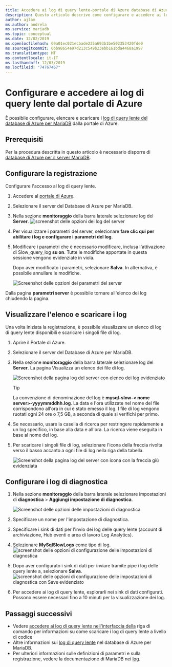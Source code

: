 ```yaml
---
title: Accedere ai log di query lente-portale di Azure database di Azure per MariaDB
description: Questo articolo descrive come configurare e accedere ai log di query lente nel database di Azure per MariaDB dalla portale di Azure.
author: ajlam
ms.author: andrela
ms.service: mariadb
ms.topic: conceptual
ms.date: 12/02/2019
ms.openlocfilehash: 69a01ec021ecbade235a693b1be502353420fde0
ms.sourcegitcommit: 6bb98654e97d213c549b23ebb161bda4468a1997
ms.translationtype: MT
ms.contentlocale: it-IT
ms.lasthandoff: 12/03/2019
ms.locfileid: "74767467"
---
```

# <a name="configure-and-access-slow-query-logs-from-the-azure-portal"></a>Configurare e accedere ai log di query lente dal portale di Azure

È possibile configurare, elencare e scaricare i [log di query lente del database di Azure per MariaDB](concepts-server-logs.md) dalla portale di Azure.

## <a name="prerequisites"></a>Prerequisiti
Per la procedura descritta in questo articolo è necessario disporre di [database di Azure per il server MariaDB](quickstart-create-mariadb-server-database-using-azure-portal.md).

## <a name="configure-logging"></a>Configurare la registrazione
Configurare l'accesso al log di query lente. 

1. Accedere al [portale di Azure](https://portal.azure.com/).

2. Selezionare il server del Database di Azure per MariaDB.

3. Nella sezione **monitoraggio** della barra laterale selezionare log del **Server**. 
   ![screenshot delle opzioni dei log del server](./media/howto-configure-server-logs-portal/1-select-server-logs-configure.png)

4. Per visualizzare i parametri del server, selezionare **fare clic qui per abilitare i log e configurare i parametri del log**.

5. Modificare i parametri che è necessario modificare, inclusa l'attivazione di Slow_query_log **su on**. Tutte le modifiche apportate in questa sessione vengono evidenziate in viola. 

   Dopo aver modificato i parametri, selezionare **Salva**. In alternativa, è possibile annullare le modifiche.

   ![Screenshot delle opzioni dei parametri del server](./media/howto-configure-server-logs-portal/3-save-discard.png)

Dalla pagina **parametri server** è possibile tornare all'elenco dei log chiudendo la pagina.

## <a name="view-list-and-download-logs"></a>Visualizzare l'elenco e scaricare i log
Una volta iniziata la registrazione, è possibile visualizzare un elenco di log di query lente disponibili e scaricare i singoli file di log. 

1. Aprire il Portale di Azure.

2. Selezionare il server del Database di Azure per MariaDB.

3. Nella sezione **monitoraggio** della barra laterale selezionare log del **Server**. La pagina Visualizza un elenco dei file di log.

   ![Screenshot della pagina log del server con elenco dei log evidenziato](./media/howto-configure-server-logs-portal/4-server-logs-list.png)

   > [!TIP]
   > La convenzione di denominazione del log è **mysql-slow-< nome server>-yyyymmddhh.log**. La data e l'ora utilizzate nel nome del file corrispondono all'ora in cui è stato emesso il log. I file di log vengono ruotati ogni 24 ore o 7,5 GB, a seconda di quale si verifichi per primo.

4. Se necessario, usare la casella di ricerca per restringere rapidamente a un log specifico, in base alla data e all'ora. La ricerca viene eseguita in base al nome del log.

5. Per scaricare i singoli file di log, selezionare l'icona della freccia rivolta verso il basso accanto a ogni file di log nella riga della tabella.

   ![Screenshot della pagina log del server con icona con la freccia giù evidenziata](./media/howto-configure-server-logs-portal/5-download.png)

## <a name="set-up-diagnostic-logs"></a>Configurare i log di diagnostica

1. Nella sezione **monitoraggio** della barra laterale selezionare impostazioni di **diagnostica** > **Aggiungi impostazione di diagnostica**.

   ![Screenshot delle opzioni delle impostazioni di diagnostica](./media/howto-configure-server-logs-portal/add-diagnostic-setting.png)

1. Specificare un nome per l'impostazione di diagnostica.

1. Specificare i sink di dati per l'invio dei log delle query lente (account di archiviazione, Hub eventi o area di lavoro Log Analytics).

1. Selezionare **MySqlSlowLogs** come tipo di log.
![screenshot delle opzioni di configurazione delle impostazioni di diagnostica](./media/howto-configure-server-logs-portal/configure-diagnostic-setting.png)

1. Dopo aver configurato i sink di dati per inviare tramite pipe i log delle query lente a, selezionare **Salva**.
![screenshot delle opzioni di configurazione delle impostazioni di diagnostica con Save evidenziato](./media/howto-configure-server-logs-portal/save-diagnostic-setting.png)

1. Per accedere ai log di query lente, esplorarli nei sink di dati configurati. Possono essere necessari fino a 10 minuti per la visualizzazione dei log.

## <a name="next-steps"></a>Passaggi successivi
- Vedere [accedere ai log di query lente nell'interfaccia della](howto-configure-server-logs-cli.md) riga di comando per informazioni su come scaricare i log di query lente a livello di codice
- Altre informazioni sui [log di query lente](concepts-server-logs.md) nel database di Azure per MariaDB.
- Per ulteriori informazioni sulle definizioni di parametri e sulla registrazione, vedere la documentazione di MariaDB nei [log](https://mariadb.com/kb/en/library/slow-query-log-overview/).